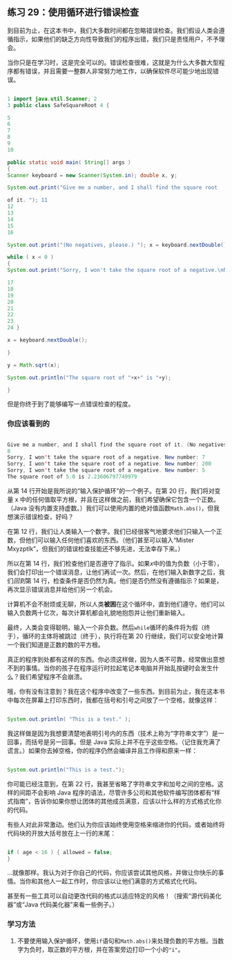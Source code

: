 ## 练习 29：使用循环进行错误检查

到目前为止，在这本书中，我们大多数时间都在忽略错误检查。我们假设人类会遵循指示，如果他们的缺乏方向性导致我们的程序出错，我们只是责怪用户，不予理会。

当你只是在学习时，这是完全可以的。错误检查很难，这就是为什么大多数大型程序都有错误，并且需要一整群人非常努力地工作，以确保软件尽可能少地出现错误。

```java

1 import java.util.Scanner; 2
3 public class SafeSquareRoot 4 {
```

```java
5
6
7
8
9
10
```

```java
public static void main( String[] args )
{
Scanner keyboard = new Scanner(System.in); double x, y;
```

```java
System.out.print("Give me a number, and I shall find the square root
```

```java
of it. "); 11
12
13
14
15
16
```

```java
System.out.print("(No negatives, please.) "); x = keyboard.nextDouble();
```

```java
while ( x < 0 )
{
System.out.print("Sorry, I won't take the square root of a negative.\nNew number: ");
```

```java
17
18
19
20
21
22
23
24 }
```

```java
x = keyboard.nextDouble();
```

```java
}
```

```java
y = Math.sqrt(x);

System.out.println("The square root of "+x+" is "+y);
```

```java
}
```

但是你终于到了能够编写一点错误检查的程度。

### 你应该看到的

```java

Give me a number, and I shall find the square root of it. (No negatives, please.)
­8
Sorry, I won't take the square root of a negative. New number: ­7
Sorry, I won't take the square root of a negative. New number: ­200
Sorry, I won't take the square root of a negative. New number: 5
The square root of 5.0 is 2.23606797749979
```

从第 14 行开始是我所说的“输入保护循环”的一个例子。在第 20 行，我们将对变量 x 中的任何值取平方根，并且在这样做之前，我们希望确保它包含一个正数。（Java 没有内置支持虚数。）我们可以使用内置的绝对值函数`Math.abs()`，但我想演示错误检查，好吗？

在第 12 行，我们让人类输入一个数字。我们已经很客气地要求他们只输入一个正数，但他们可以输入任何他们喜欢的东西。（他们甚至可以输入“Mister Mxyzptlk”，但我们的错误检查技能还不够先进，无法幸存下来。）

所以在第 14 行，我们检查他们是否遵守了指示。如果*x*中的值为负数（小于零），我们会打印出一个错误消息，让他们再试一次。然后，在他们输入新数字之后，我们*回到*第 14 行，检查条件是否仍然为真。他们是否仍然没有遵循指示？如果是，再次显示错误消息并给他们另一个机会。

计算机不会不耐烦或无聊，所以人类**被困**在这个循环中，直到他们遵守。他们可以输入负数两十亿次，每次计算机都会礼貌地抱怨并让他们重新输入。

最终，人类会变得聪明，输入一个非负数。然后`while`循环的条件将为假（终于），循环的主体将被跳过（终于），执行将在第 20 行继续，我们可以安全地计算一个我们知道是正数的数的平方根。

真正的程序到处都有这样的东西。你必须这样做，因为人类不可靠，经常做出意想不到的事情。当你的孩子在程序运行时拉起笔记本电脑并开始乱按键时会发生什么？我们希望程序不会崩溃。

哦，你有没有注意到？我在这个程序中改变了一些东西。到目前为止，我在这本书中每次在屏幕上打印东西时，我都在括号和引号之间放了一个空格，就像这样：

```java

System.out.println( "This is a test." );
```

我这样做是因为我想要清楚地表明引号内的东西（技术上称为“字符串文字”）是一回事，而括号是另一回事。但是 Java 实际上并不在乎这些空格。（记住我充满了谎言。）如果你去掉空格，你的程序仍然会编译并且工作得和原来一样：

```java

System.out.println("This is a test.");
```

你可能已经注意到，在第 22 行，我甚至省略了字符串文字和加号之间的空格。这样的间距不会影响 Java 程序的语法，尽管许多公司和其他软件编写团体都有“样式指南”，告诉你如果你想让团体的其他成员满意，应该以什么样的方式格式化你的代码。

有些人对此非常激动。他们认为你应该始终使用空格来缩进你的代码，或者始终将代码块的开放大括号放在上一行的末尾：

```java

if ( age < 16 ) { allowed = false;
}
```

…就像那样。我认为对于你自己的代码，你应该尝试其他风格，并做让你快乐的事情。当你和其他人一起工作时，你应该以让他们满意的方式格式化代码。

甚至有一些工具可以自动更改代码的格式以适应特定的风格！（搜索“源代码美化器”或“Java 代码美化器”来看一些例子。）

### 学习方法

1. 不要使用输入保护循环，使用`if`语句和`Math.abs()`来处理负数的平方根。当数字为负时，取正数的平方根，并在答案旁边打印一个小的`"i"`。

